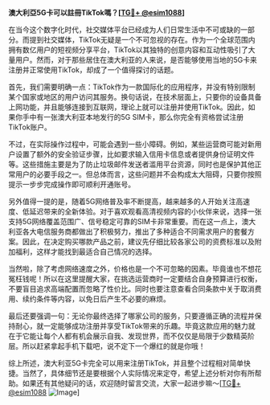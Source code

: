 **澳大利亞5G卡可以註冊TikTok嗎？[[TG💪+ @esim1088](https://t.me/s/esim1088)]**

在当今这个数字化时代，社交媒体平台已经成为人们日常生活中不可或缺的一部分。而提到社交媒体，TikTok无疑是一个不可忽视的存在。作为一个全球范围内拥有数亿用户的短视频分享平台，TikTok以其独特的创意内容和互动性吸引了大量用户。然而，对于那些居住在澳大利亚的人来说，是否能够使用当地的5G卡来注册并正常使用TikTok，却成了一个值得探讨的话题。

首先，我们需要明确一点：TikTok作为一款国际化的应用程序，并没有特别限制某个国家或地区的用户访问其服务。换句话说，在技术层面上，只要你的设备具备上网功能，并且能够连接到互联网，理论上就可以注册并使用TikTok。因此，如果你手中有一张澳大利亚本地发行的5G SIM卡，那么你完全有资格尝试注册TikTok账户。

不过，在实际操作过程中，可能会遇到一些小障碍。例如，某些运营商可能对新用户设置了额外的安全验证步骤，比如要求输入信用卡信息或者提供身份证明文件等。这些措施主要是为了防止垃圾邮件发送者滥用平台资源，同时也是保护其他正常用户的必要手段之一。但总体而言，这些问题并不会构成太大阻碍，只要你按照提示一步步完成操作即可顺利开通账号。

另外值得一提的是，随着5G网络普及率不断提高，越来越多的人开始关注高速度、低延迟带来的全新体验。对于喜欢观看高清视频内容的小伙伴来说，选择一张支持5G网络覆盖范围广、信号稳定可靠的SIM卡非常重要。而在这一点上，澳大利亚各大电信服务商都做出了积极努力，推出了多种适合不同需求用户的套餐方案。因此，在决定购买哪款产品之前，建议先仔细比较各家公司的资费标准以及附加福利，这样才能找到最适合自己情况的选择。

当然啦，除了考虑网络速度之外，价格也是一个不可忽略的因素。毕竟谁也不想花冤枉钱呢！所以在这里提醒大家，在挑选运营商时一定要结合自身预算进行权衡，不要盲目追求高端配置而忽略了性价比。同时也要注意查看合同条款中关于取消费用、续约条件等内容，以免日后产生不必要的麻烦。

最后还要强调一句：无论你最终选择了哪家公司的服务，只要遵循正确的流程并保持耐心，就一定能够成功注册并享受TikTok带来的乐趣。毕竟这款应用的魅力就在于它能让每个人都有机会展示自我、发现世界，而不仅仅是局限于少数精英阶层。所以赶紧拿起手机下载吧，说不定下一个爆红的就是你哦！

综上所述，澳大利亚5G卡完全可以用来注册TikTok，并且整个过程相对简单快捷。当然了，具体细节还是要根据个人实际情况来定夺，希望上述分析对你有所帮助。如果还有其他疑问的话，欢迎随时留言交流，大家一起进步嘛～[[TG💪+ @esim1088](https://t.me/s/esim1088) ![Image](https://i.postimg.cc/4NQfJmqS/Snipaste-2025-05-13-00-14-12.png)]